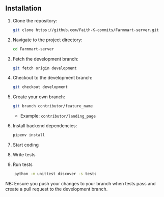 ## Installation

1. Clone the repository:
    ```sh
    git clone https://github.com/Faith-K-commits/Farmmart-server.git
    ```
2. Navigate to the project directory:
    ```sh
    cd Farmmart-server
    ```
3. Fetch the development branch:
    ```sh
    git fetch origin development
    ```
4. Checkout to the development branch:
    ```sh
    git checkout development
    ```
5. Create your own branch:
    ```sh
    git branch contributor/feature_name
    ```
    - Example: `contributor/landing_page`
6. Install backend dependencies:
    ```sh
    pipenv install
    ```
7. Start coding

8. Write tests

9. Run tests
```sh
    python -m unittest discover -s tests
```

NB: Ensure you push your changes to your branch when tests pass and create a pull request to the development branch.

